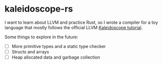 # kaleidoscope-rs

I want to learn about LLVM and practice Rust, so I wrote a compiler for a toy language that mostly follows the official LLVM [Kaleidoscope tutorial](https://llvm.org/docs/tutorial/MyFirstLanguageFrontend/index.html).

Some things to explore in the future:
- [ ] More primitive types and a static type checker
- [ ] Structs and arrays
- [ ] Heap allocated data and garbage collection
